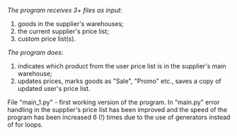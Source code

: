 _The program receives 3+ files as input_:
1. goods in the supplier's warehouses;
2. the current supplier's price list;
2. custom price list(s).

_The program does_:
1. indicates which product from the user price list is in the supplier's main warehouse;
2. updates prices, marks goods as "Sale", "Promo" etc., saves a copy of updated user's price list.


File "main_1.py" - first working version of the program.
In "main.py" error handling in the supplier's price list has been improved and the speed of the program has been increased 6 (!) times due to the use of generators instead of for loops.
